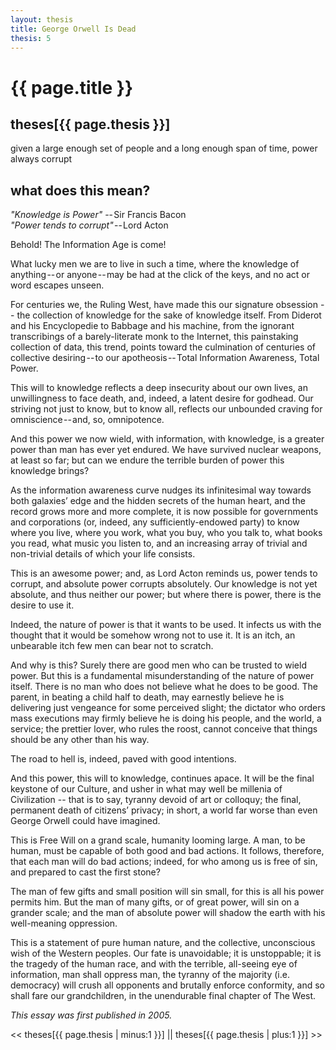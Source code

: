 ```yaml
---
layout: thesis
title: George Orwell Is Dead
thesis: 5
---
```


<h1 id="html">{{ page.title }}</h1>

<h2 id="html">theses[{{ page.thesis }}]</h2>

given a large enough set of people and a long enough span of time, power always corrupt

<h2 id="html">what does this mean?</h2>

*"Knowledge is Power"* -- Sir Francis Bacon <br />
*"Power tends to corrupt"* -- Lord Acton

Behold! The Information Age is come!

What lucky men we are to live in such a time, where the knowledge of anything -- or anyone -- may be had at the click of the keys, and no act or word escapes unseen.

For centuries we, the Ruling West, have made this our signature obsession -- the collection of knowledge for the sake of knowledge itself. From Diderot and his Encyclopedie to Babbage and his machine, from the ignorant transcribings of a barely-literate monk to the Internet, this painstaking collection of data, this trend, points toward the culmination of centuries of collective desiring -- to our apotheosis -- Total Information Awareness, Total Power.

This will to knowledge reflects a deep insecurity about our own lives, an unwillingness to face death, and, indeed, a latent desire for godhead. Our striving not just to know, but to know all, reflects our unbounded craving for omniscience -- and, so, omnipotence.

And this power we now wield, with information, with knowledge, is a greater power than man has ever yet endured. We have survived nuclear weapons, at least so far; but can we endure the terrible burden of power this knowledge brings?

As the information awareness curve nudges its infinitesimal way towards both galaxies’ edge and the hidden secrets of the human heart, and the record grows more and more complete, it is now possible for governments and corporations (or, indeed, any sufficiently-endowed party) to know where you live, where you work, what you buy, who you talk to, what books you read, what music you listen to, and an increasing array of trivial and non-trivial details of which your life consists.

This is an awesome power; and, as Lord Acton reminds us, power tends to corrupt, and absolute power corrupts absolutely. Our knowledge is not yet absolute, and thus neither our power; but where there is power, there is the desire to use it.

Indeed, the nature of power is that it wants to be used. It infects us with the thought that it would be somehow wrong not to use it. It is an itch, an unbearable itch few men can bear not to scratch.

And why is this? Surely there are good men who can be trusted to wield power. But this is a fundamental misunderstanding of the nature of power itself. There is no man who does not believe what he does to be good. The parent, in beating a child half to death, may earnestly believe he is delivering just vengeance for some perceived slight; the dictator who orders mass executions may firmly believe he is doing his people, and the world, a service; the prettier lover, who rules the roost, cannot conceive that things should be any other than his way.

The road to hell is, indeed, paved with good intentions.

And this power, this will to knowledge, continues apace. It will be the final keystone of our Culture, and usher in what may well be millenia of Civilization -- that is to say, tyranny devoid of art or colloquy; the final, permanent death of citizens’ privacy; in short, a world far worse than even George Orwell could have imagined.

This is Free Will on a grand scale, humanity looming large. A man, to be human, must be capable of both good and bad actions. It follows, therefore, that each man will do bad actions; indeed, for who among us is free of sin, and prepared to cast the first stone?

The man of few gifts and small position will sin small, for this is all his power permits him. But the man of many gifts, or of great power, will sin on a grander scale; and the man of absolute power will shadow the earth with his well-meaning oppression.

This is a statement of pure human nature, and the collective, unconscious wish of the Western peoples. Our fate is unavoidable; it is unstoppable; it is the tragedy of the human race, and with the terrible, all-seeing eye of information, man shall oppress man, the tyranny of the majority (i.e. democracy) will crush all opponents and brutally enforce conformity, and so shall fare our grandchildren, in the unendurable final chapter of The West.

*This essay was first published in 2005.*


\<\< theses[{{ page.thesis | minus:1 }}]  ||  theses[{{ page.thesis | plus:1 }}] \>\>

